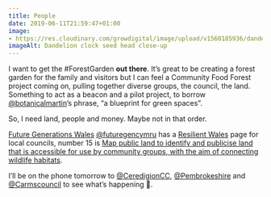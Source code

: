 ```yaml
---
title: People
date: 2019-06-11T21:59:47+01:00
image: 
- https://res.cloudinary.com/growdigital/image/upload/v1560185936/dandelion-6827C430.jpg
imageAlt: Dandelion clock seed head close-up
---
```


I want to get the #ForestGarden **out there**. It’s great to be creating a forest garden for the family and visitors but I can feel a Community Food Forest project coming on, pulling together diverse groups, the council, the land. Something to act as a beacon and a pilot project, to borrow [@botanicalmartin](https://mobile.twitter.com/botanicalmartin)’s phrase, “a blueprint for green spaces”.

So, I need land, people and money. Maybe not in that order. 

[Future Generations Wales](https://futuregenerations.wales/) [@futuregencymru](https://mobile.twitter.com/futuregencymru) has a [Resilient Wales](https://futuregenerations.wales/aotp/resilience/) page for local councils, number 15 is [Map public land to identify and publicise land that is accessible for use by community groups, with the aim of connecting wildlife habitats](https://futuregenerations.wales/aop/map-public-land-to-identify-and-publicise-land-that-is-accessible-for-use-by-community-groups-with-the-aim-of-connecting-wildlife-habitats/). 

I’ll be on the phone tomorrow to [@CeredigionCC](https://mobile.twitter.com/CeredigionCC), [@Pembrokeshire](https://mobile.twitter.com/Pembrokeshire) and [@Carmscouncil](https://mobile.twitter.com/Carmscouncil) to see what’s happening 🙂.
